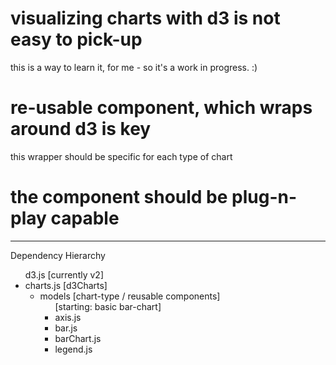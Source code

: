 # visualizing charts with d3 is not easy to pick-up

this is a way to learn it, for me - so it's a work in progress. :)

# re-usable component, which wraps around d3 is key

this wrapper should be specific for each type of chart

# the component should be plug-n-play capable

-----

Dependency Hierarchy

<ul>
	d3.js [currently v2]
	<li>
		charts.js [d3Charts]
		<ul>
			<li>
				models [chart-type / reusable components]
				<ul>
					[starting: basic bar-chart]
					<li>axis.js</li>
					<li>bar.js</li>
					<li>barChart.js</li>
					<li>legend.js</li>
				</ul>
			</li>
		</ul>
	</li>
</ul>
